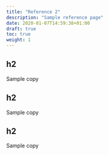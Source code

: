 ```yaml
---
title: "Reference 2"
description: "Sample reference page"
date: 2020-01-07T14:59:38+01:00
draft: true
toc: true
weight: 1
---
```


## h2

Sample copy

## h2

Sample copy

## h2

Sample copy